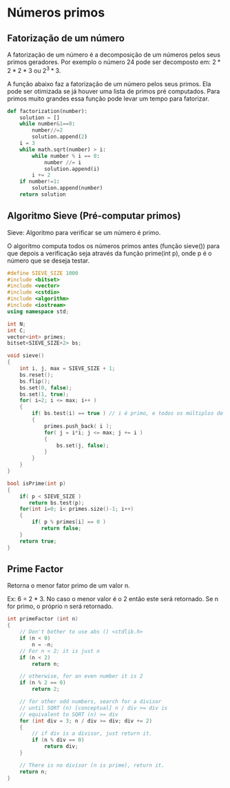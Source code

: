 # Números primos


## Fatorização de um número

A fatorização de um número é a decomposição de um números pelos seus primos geradores. Por exemplo o número 24 pode ser decomposto em: $2*2*2*3$ ou $2^3*3$. 

A função abaixo faz a fatorização de um número pelos seus primos. Ela pode ser otimizada se já houver uma lista de primos pré computados. Para primos muito grandes essa função pode levar um tempo para fatorizar.


```python
def factorization(number):
    solution = []
    while number&1==0:
        number//=2
        solution.append(2)
    i = 3
    while math.sqrt(number) > i:
        while number % i == 0:
            number //= i 
            solution.append(i)
        i += 2
    if number!=1:
        solution.append(number)
    return solution
```



## Algoritmo Sieve (Pré-computar primos)
Sieve: Algoritmo para verificar se um número é primo.

O algoritmo computa todos os números primos antes (função sieve()) para que depois a  verificação seja através da função prime(int p), onde p é o número que se deseja testar.

```c++
#define SIEVE_SIZE 1000
#include <bitset>
#include <vector>
#include <cstdio>
#include <algorithm>
#include <iostream>
using namespace std;

int N;
int C;
vector<int> primes;
bitset<SIEVE_SIZE+2> bs;

void sieve()
{
    int i, j, max = SIEVE_SIZE + 1;
    bs.reset();
    bs.flip();
    bs.set(0, false);
    bs.set(1, true);
    for( i=2; i <= max; i++ )
    {
        if( bs.test(i) == true ) // i é primo, e todos os múltiplos de i nao
        {
            primes.push_back( i );
            for( j = i*i; j <= max; j += i )
            {
                bs.set(j, false);
            }
        }
    }
}

bool isPrime(int p)
{
    if( p < SIEVE_SIZE )
       return bs.test(p);
    for(int i=0; i< primes.size()-1; i++)
    {
        if( p % primes[i] == 0 )
           return false;
    }
    return true;
}
```

## Prime Factor
Retorna o menor fator primo de um valor n.

Ex: 6 = 2 * 3. No caso o menor valor é o 2 então este será retornado.
Se n for primo, o próprio n será retornado.

```c++
int primeFactor (int n)
{
	// Don't bother to use abs () <stdlib.h>
	if (n < 0)
		n = -n;
	// For n < 2; it is just n
	if (n < 2)
		return n;

	// otherwise, for an even number it is 2
	if (n % 2 == 0)
		return 2;

	// for other odd numbers, search for a divisor
	// until SQRT (n) [conceptual] n / div >= div is
	// equivalent to SQRT (n) >= div
	for (int div = 3; n / div >= div; div += 2)
	{
		// if div is a divisor, just return it.
		if (n % div == 0)
			return div;
	}

	// There is no divisor (n is prime), return it.
	return n;
}
```
